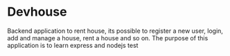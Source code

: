 # Devhouse

Backend application to rent house, its possible to register a new user, login, add and manage a house, rent a house and so on.
The purpose of this application is to learn express and nodejs
test
